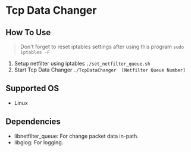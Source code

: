 # Tcp Data Changer
## How To Use
> Don't forget to reset iptables settings after using this program `sudo iptables -F`
1. Setup netfilter using iptables `./set_netfilter_queue.sh`
2. Start Tcp Data Changer `./TcpDataChanger  [Netfilter Queue Number]`

## Supported OS
- Linux

## Dependencies
- libnetfilter_queue: For change packet data in-path.
- libglog: For logging.
